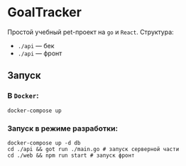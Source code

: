 # GoalTracker

Простой учебный pet-проект на `go` и `React`. Структура:
* `./api` — бек
* `./api` — фронт


## Запуск
### В `Docker`:
```
docker-compose up
```

### Запуск в режиме разработки:
```
docker-compose up -d db
cd ./api && got run ./main.go # запуск серверной части
cd ./web && npm run start # запуск фронт
```